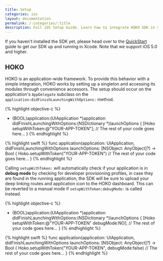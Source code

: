 ```yaml
---
title: Setup
categories: ios
layout: documentation
permalink: /:categories/:title
description: Full iOS Setup Guide. Learn how to integrate HOKO SDK in your app.
---
```


If you haven't installed the SDK yet, please head over to the [QuickStart](/quickstart/ios) guide to get our SDK up and running in Xcode. Note that we support iOS 5.0 and higher.

## HOKO

HOKO is an application-wide framework. To provide this behavior with a simple integration, HOKO works by setting up a singleton and accessing its modules through convenience accessors. The setup should occur on the application's `AppDelegate` subclass on the `application:didFinishLaunchingWithOptions:` method.

{% highlight objective-c %}
- (BOOL)application:(UIApplication *)application 
        didFinishLaunchingWithOptions:(NSDictionary *)launchOptions {
  [Hoko setupWithToken:@"YOUR-APP-TOKEN"];
  // The rest of your code goes here...
}
{% endhighlight %}

{% highlight swift %}
func application(application: UIApplication, didFinishLaunchingWithOptions launchOptions: [NSObject: AnyObject]?) -> Bool {
  Hoko.setupWithToken("YOUR-APP-TOKEN")
  // The rest of your code goes here...
}
{% endhighlight %}

Calling `setupWithToken:` will automatically check if your application is in **debug mode** by checking for developer provisioning profiles, in case they are found in the running application, the SDK will be sure to upload your deep linking routes and application icon to the HOKO dashboard. This can be reverted to a manual mode if `setupWithToken:debugMode:` is called instead.

{% highlight objective-c %}
- (BOOL)application:(UIApplication *)application 
        didFinishLaunchingWithOptions:(NSDictionary *)launchOptions {
  [Hoko setupWithToken:@"YOUR-APP-TOKEN" debugMode:NO];
  // The rest of your code goes here...
}
{% endhighlight %}

{% highlight swift %}
func application(application: UIApplication, didFinishLaunchingWithOptions launchOptions: [NSObject: AnyObject]?) -> Bool {
  Hoko.setupWithToken("YOUR-APP-TOKEN", debugMode:false)
  // The rest of your code goes here...
}
{% endhighlight %}


